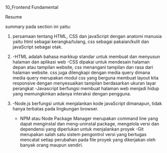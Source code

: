 10_Frontend Fundamental

Resume

summary pada section ini yaitu:
1. persamaan tentang HTML, CSS dan javaScript dengan anatomi manusia yaitu html sebagai kerangka/tulang, css sebagai pakaian/kulit dan javaScript sebagai otak.

2.  -HTML adalah bahasa markkup standar untuk membuat dan menyusun halaman dan aplikasi web
    -CSS dipakai untuk mendesain halaman depan atau tampilan website, css menangani tampilan dan rasa dari halaman website. css juga dilengkapi dengan media query dimana media query merupakan modul css yang berguna membuat layout kita responsive dengan menyesuaikan tampilan berdasarkan ukuran layar perangkat
    -Javascript berfungsi membuat halaman web menjadi hidup yang memungkinkan adanya interaksi dengan pengguna.

3.  -Node.js berfungsi untuk menjalankan kode javaScript dimanapun, tidak hanya terbatas pada lingkungan browser.
    - NPM atau Node Package Manager merupakan command line yang dapat menginstal dan meng-uninstal package, mengelola versi dan dependensi yang diperlukan untuk menjalankan proyek
    -Git merupakan salah satu sistem pengontrol versi yang bertugas mencatat setiap perubahan pada file proyek yang dikerjakan oleh banyak orang maupun sendiri.